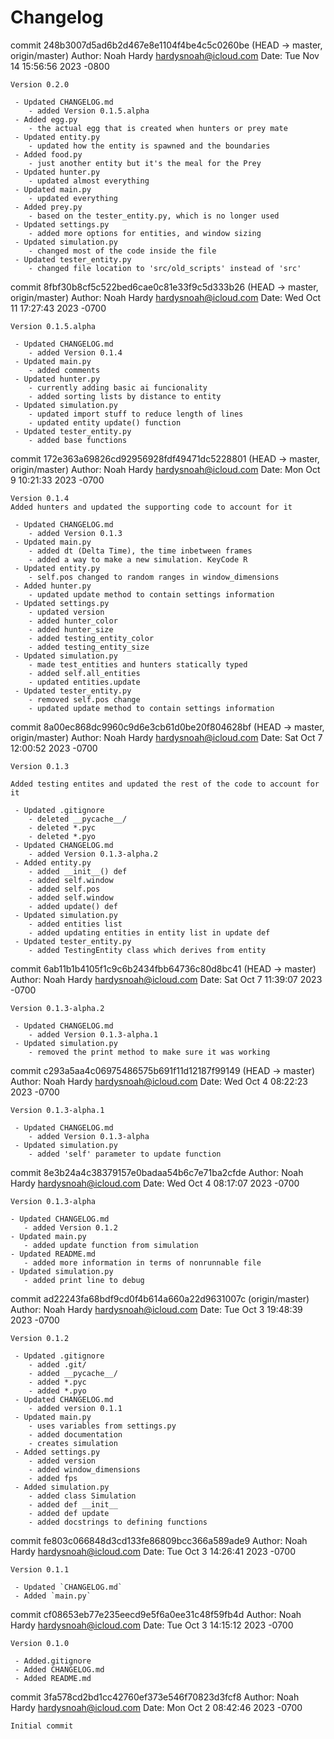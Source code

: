 # Changelog

commit 248b3007d5ad6b2d467e8e1104f4be4c5c0260be (HEAD -> master, origin/master)
Author: Noah Hardy <hardysnoah@icloud.com>
Date:   Tue Nov 14 15:56:56 2023 -0800

    Version 0.2.0
    
     - Updated CHANGELOG.md
        - added Version 0.1.5.alpha
     - Added egg.py
        - the actual egg that is created when hunters or prey mate
     - Updated entity.py
        - updated how the entity is spawned and the boundaries
     - Added food.py
        - just another entity but it's the meal for the Prey
     - Updated hunter.py
        - updated almost everything
     - Updated main.py
        - updated everything
     - Added prey.py
        - based on the tester_entity.py, which is no longer used
     - Updated settings.py
        - added more options for entities, and window sizing
     - Updated simulation.py
        - changed most of the code inside the file
     - Updated tester_entity.py
        - changed file location to 'src/old_scripts' instead of 'src'

commit 8fbf30b8cf5c522bed6cae0c81e33f9c5d333b26 (HEAD -> master, origin/master)
Author: Noah Hardy <hardysnoah@icloud.com>
Date:   Wed Oct 11 17:27:43 2023 -0700

    Version 0.1.5.alpha
    
     - Updated CHANGELOG.md
        - added Version 0.1.4
     - Updated main.py
        - added comments
     - Updated hunter.py
        - currently adding basic ai funcionality
        - added sorting lists by distance to entity
     - Updated simulation.py
        - updated import stuff to reduce length of lines
        - updated entity update() function
     - Updated tester_entity.py
        - added base functions

commit 172e363a69826cd92956928fdf49471dc5228801 (HEAD -> master, origin/master)
Author: Noah Hardy <hardysnoah@icloud.com>
Date:   Mon Oct 9 10:21:33 2023 -0700

    Version 0.1.4
    Added hunters and updated the supporting code to account for it
    
     - Updated CHANGELOG.md
        - added Version 0.1.3
     - Updated main.py
        - added dt (Delta Time), the time inbetween frames
        - added a way to make a new simulation. KeyCode R
     - Updated entity.py
        - self.pos changed to random ranges in window_dimensions
     - Added hunter.py
        - updated update method to contain settings information
     - Updated settings.py
        - updated version
        - added hunter_color
        - added hunter_size
        - added testing_entity_color
        - added testing_entity_size
     - Updated simulation.py
        - made test_entities and hunters statically typed
        - added self.all_entities
        - updated entities.update
     - Updated tester_entity.py
        - removed self.pos change
        - updated update method to contain settings information

commit 8a00ec868dc9960c9d6e3cb61d0be20f804628bf (HEAD -> master, origin/master)
Author: Noah Hardy <hardysnoah@icloud.com>
Date:   Sat Oct 7 12:00:52 2023 -0700

    Version 0.1.3

    Added testing entites and updated the rest of the code to account for it

     - Updated .gitignore
        - deleted __pycache__/
        - deleted *.pyc
        - deleted *.pyo
     - Updated CHANGELOG.md
        - added Version 0.1.3-alpha.2
     - Added entity.py
        - added __init__() def
        - added self.window
        - added self.pos
        - added self.window
        - added update() def
     - Updated simulation.py
        - added entities list
        - added updating entities in entity list in update def
     - Updated tester_entity.py
        - added TestingEntity class which derives from entity

commit 6ab11b1b4105f1c9c6b2434fbb64736c80d8bc41 (HEAD -> master)
Author: Noah Hardy <hardysnoah@icloud.com>
Date:   Sat Oct 7 11:39:07 2023 -0700

    Version 0.1.3-alpha.2
    
     - Updated CHANGELOG.md
        - added Version 0.1.3-alpha.1
     - Updated simulation.py
        - removed the print method to make sure it was working

commit c293a5aa4c06975486575b691f11d12187f99149 (HEAD -> master)
Author: Noah Hardy <hardysnoah@icloud.com>
Date:   Wed Oct 4 08:22:23 2023 -0700

    Version 0.1.3-alpha.1
    
     - Updated CHANGELOG.md
        - added Version 0.1.3-alpha
     - Updated simulation.py
        - added 'self' parameter to update function

commit 8e3b24a4c38379157e0badaa54b6c7e71ba2cfde
Author: Noah Hardy <hardysnoah@icloud.com>
Date:   Wed Oct 4 08:17:07 2023 -0700

    Version 0.1.3-alpha
    
    - Updated CHANGELOG.md
       - added Version 0.1.2
    - Updated main.py
       - added update function from simulation
    - Updated README.md
       - added more information in terms of nonrunnable file
    - Updated simulation.py
       - added print line to debug

commit ad22243fa68bdf9cd0f4b614a660a22d9631007c (origin/master)
Author: Noah Hardy <hardysnoah@icloud.com>
Date:   Tue Oct 3 19:48:39 2023 -0700

    Version 0.1.2
    
     - Updated .gitignore
        - added .git/
        - added __pycache__/
        - added *.pyc
        - added *.pyo
     - Updated CHANGELOG.md
        - added version 0.1.1
     - Updated main.py
        - uses variables from settings.py
        - added documentation
        - creates simulation
     - Added settings.py
        - added version
        - added window_dimensions
        - added fps
     - Added simulation.py
        - added class Simulation
        - added def __init__
        - added def update
        - added docstrings to defining functions

commit fe803c066848d3cd133fe86809bcc366a589ade9
Author: Noah Hardy <hardysnoah@icloud.com>
Date:   Tue Oct 3 14:26:41 2023 -0700

    Version 0.1.1
    
     - Updated `CHANGELOG.md`
     - Added `main.py`

commit cf08653eb77e235eecd9e5f6a0ee31c48f59fb4d
Author: Noah Hardy <hardysnoah@icloud.com>
Date:   Tue Oct 3 14:15:12 2023 -0700

    Version 0.1.0
    
     - Added.gitignore
     - Added CHANGELOG.md
     - Added README.md

commit 3fa578cd2bd1cc42760ef373e546f70823d3fcf8
Author: Noah Hardy <hardysnoah@icloud.com>
Date:   Mon Oct 2 08:42:46 2023 -0700

    Initial commit
